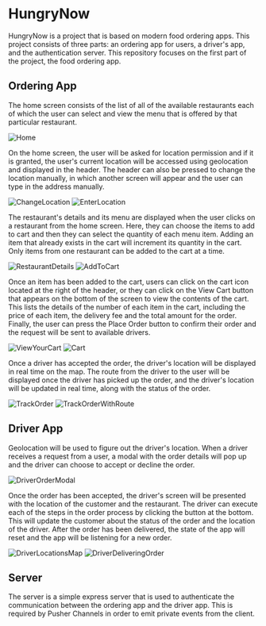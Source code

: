 # HungryNow

HungryNow is a project that is based on modern food ordering apps. This project consists of three parts: an ordering app for users, a driver's app, and the authentication server. This repository focuses on the first part of the project, the food ordering app.

## Ordering App

The home screen consists of the list of all of the available restaurants each of which the user can select and view the menu that is offered by that particular restaurant.

![Home](/assets/appWorkflow/Home.jpg)

On the home screen, the user will be asked for location permission and if it is granted, the user's current location will be accessed using geolocation and displayed in the header. The header can also be pressed to change the location manually, in which another screen will appear and the user can type in the address manually.

![ChangeLocation](/assets/appWorkflow/ChangeLocation.jpg) ![EnterLocation](/assets/appWorkflow/EnterLocation.jpg)

The restaurant's details and its menu are displayed when the user clicks on a restaurant from the home screen. Here, they can choose the items to add to cart and then they can select the quantity of each menu item. Adding an item that already exists in the cart will increment its quantity in the cart. Only items from one restaurant can be added to the cart at a time.

![RestaurantDetails](/assets/appWorkflow/RestaurantDetails.jpg) ![AddToCart](/assets/appWorkflow/AddToCart.jpg)

Once an item has been added to the cart, users can click on the cart icon located at the right of the header, or they can click on the View Cart button that appears on the bottom of the screen to view the contents of the cart. This lists the details of the number of each item in the cart, including the price of each item, the delivery fee and the total amount for the order. Finally, the user can press the Place Order button to confirm their order and the request will be sent to available drivers.

![ViewYourCart](/assets/appWorkflow/ViewYourCart.jpg) ![Cart](/assets/appWorkflow/Cart.jpg)

Once a driver has accepted the order, the driver's location will be displayed in real time on the map. The route from the driver to the user will be displayed once the driver has picked up the order, and the driver's location will be updated in real time, along with the status of the order.

![TrackOrder](/assets/appWorkflow/TrackOrder.jpg) ![TrackOrderWithRoute](/assets/appWorkflow/TrackOrderWithRoute.jpg)

## Driver App

Geolocation will be used to figure out the driver's location. When a driver receives a request from a user, a modal with the order details will pop up and the driver can choose to accept or decline the order.

![DriverOrderModal](/assets/appWorkflow/DriverOrderModal.jpg)

Once the order has been accepted, the driver's screen will be presented with the location of the customer and the restaurant. The driver can execute each of the steps in the order process by clicking the button at the bottom. This will update the customer about the status of the order and the location of the driver. After the order has been delivered, the state of the app will reset and the app will be listening for a new order.

![DriverLocationsMap](/assets/appWorkflow/DriverLocationsMap.jpg)
![DriverDeliveringOrder](/assets/appWorkflow/DriverDeliveringOrder.jpg)

## Server

The server is a simple express server that is used to authenticate the communication between the ordering app and the driver app. This is required by Pusher Channels in order to emit private events from the client.
